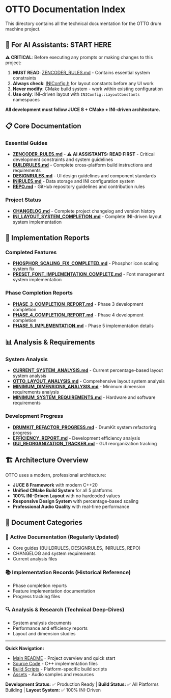# OTTO Documentation Index

This directory contains all the technical documentation for the OTTO drum machine project.

## 🤖 **For AI Assistants: START HERE**

**⚠️ CRITICAL**: Before executing any prompts or making changes to this project:

1. **MUST READ**: [ZENCODER_RULES.md](ZENCODER_RULES.md) - Contains essential system constraints
2. **Always check**: [INIConfig.h](../Source/INIConfig.h) for layout constants before any UI work
3. **Never modify**: CMake build system - work within existing configuration
4. **Use only**: INI-driven layout with `INIConfig::LayoutConstants` namespaces

**All development must follow JUCE 8 + CMake + INI-driven architecture.**

## 📋 Core Documentation

### Essential Guides
- **[ZENCODER_RULES.md](ZENCODER_RULES.md)** - ⚠️ **AI ASSISTANTS: READ FIRST** - Critical development constraints and system guidelines
- **[BUILDRULES.md](BUILDRULES.md)** - Complete cross-platform build instructions and requirements
- **[DESIGNRULES.md](DESIGNRULES.md)** - UI design guidelines and component standards
- **[INIRULES.md](INIRULES.md)** - Data storage and INI configuration system
- **[REPO.md](REPO.md)** - GitHub repository guidelines and contribution rules

### Project Status
- **[CHANGELOG.md](CHANGELOG.md)** - Complete project changelog and version history
- **[INI_LAYOUT_SYSTEM_COMPLETION.md](INI_LAYOUT_SYSTEM_COMPLETION.md)** - Complete INI-driven layout system implementation

## 🔧 Implementation Reports

### Completed Features
- **[PHOSPHOR_SCALING_FIX_COMPLETED.md](PHOSPHOR_SCALING_FIX_COMPLETED.md)** - Phosphor icon scaling system fix
- **[PRESET_FONT_IMPLEMENTATION_COMPLETE.md](PRESET_FONT_IMPLEMENTATION_COMPLETE.md)** - Font management system implementation

### Phase Completion Reports
- **[PHASE_3_COMPLETION_REPORT.md](PHASE_3_COMPLETION_REPORT.md)** - Phase 3 development completion
- **[PHASE_4_COMPLETION_REPORT.md](PHASE_4_COMPLETION_REPORT.md)** - Phase 4 development completion
- **[PHASE_5_IMPLEMENTATION.md](PHASE_5_IMPLEMENTATION.md)** - Phase 5 implementation details

## 📊 Analysis & Requirements

### System Analysis
- **[CURRENT_SYSTEM_ANALYSIS.md](CURRENT_SYSTEM_ANALYSIS.md)** - Current percentage-based layout system analysis
- **[OTTO_LAYOUT_ANALYSIS.md](OTTO_LAYOUT_ANALYSIS.md)** - Comprehensive layout system analysis
- **[MINIMUM_DIMENSIONS_ANALYSIS.md](MINIMUM_DIMENSIONS_ANALYSIS.md)** - Minimum dimension requirements analysis
- **[MINIMUM_SYSTEM_REQUIREMENTS.md](MINIMUM_SYSTEM_REQUIREMENTS.md)** - Hardware and software requirements

### Development Progress
- **[DRUMKIT_REFACTOR_PROGRESS.md](DRUMKIT_REFACTOR_PROGRESS.md)** - DrumKit system refactoring progress
- **[EFFICIENCY_REPORT.md](EFFICIENCY_REPORT.md)** - Development efficiency analysis
- **[GUI_REORGANIZATION_TRACKER.md](GUI_REORGANIZATION_TRACKER.md)** - GUI reorganization tracking

## 🏗️ Architecture Overview

OTTO uses a modern, professional architecture:

- **JUCE 8 Framework** with modern C++20
- **Unified CMake Build System** for all 5 platforms
- **100% INI-Driven Layout** with no hardcoded values
- **Responsive Design System** with percentage-based scaling
- **Professional Audio Quality** with real-time performance

## 📁 Document Categories

### 🎯 **Active Documentation** (Regularly Updated)
- Core guides (BUILDRULES, DESIGNRULES, INIRULES, REPO)
- CHANGELOG and system requirements
- Current analysis files

### 📚 **Implementation Records** (Historical Reference)
- Phase completion reports
- Feature implementation documentation
- Progress tracking files

### 🔍 **Analysis & Research** (Technical Deep-Dives)
- System analysis documents
- Performance and efficiency reports
- Layout and dimension studies

---

**Quick Navigation:**
- [Main README](../README.md) - Project overview and quick start
- [Source Code](../Source/) - C++ implementation files
- [Build Scripts](../) - Platform-specific build scripts
- [Assets](../Assets/) - Audio samples and resources

**Development Status:** ✅ Production Ready | **Build Status:** ✅ All Platforms Building | **Layout System:** ✅ 100% INI-Driven